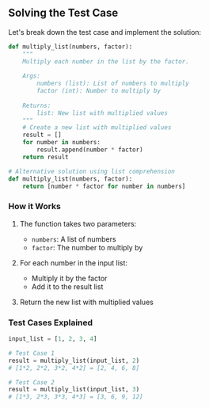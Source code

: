 ## Solving the Test Case

Let's break down the test case and implement the solution:

```python
def multiply_list(numbers, factor):
    """
    Multiply each number in the list by the factor.
    
    Args:
        numbers (list): List of numbers to multiply
        factor (int): Number to multiply by
        
    Returns:
        list: New list with multiplied values
    """
    # Create a new list with multiplied values
    result = []
    for number in numbers:
        result.append(number * factor)
    return result

# Alternative solution using list comprehension
def multiply_list(numbers, factor):
    return [number * factor for number in numbers]
```

### How it Works
1. The function takes two parameters:
   - `numbers`: A list of numbers
   - `factor`: The number to multiply by

2. For each number in the input list:
   - Multiply it by the factor
   - Add it to the result list

3. Return the new list with multiplied values

### Test Cases Explained
```python
input_list = [1, 2, 3, 4]

# Test Case 1
result = multiply_list(input_list, 2)
# [1*2, 2*2, 3*2, 4*2] = [2, 4, 6, 8]

# Test Case 2
result = multiply_list(input_list, 3)
# [1*3, 2*3, 3*3, 4*3] = [3, 6, 9, 12]
```